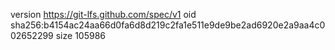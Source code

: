 version https://git-lfs.github.com/spec/v1
oid sha256:b4154ac24aa66d0fa6d8d219c2fa1e511e9de9be2ad6920e2a9aa4c002652299
size 105986
